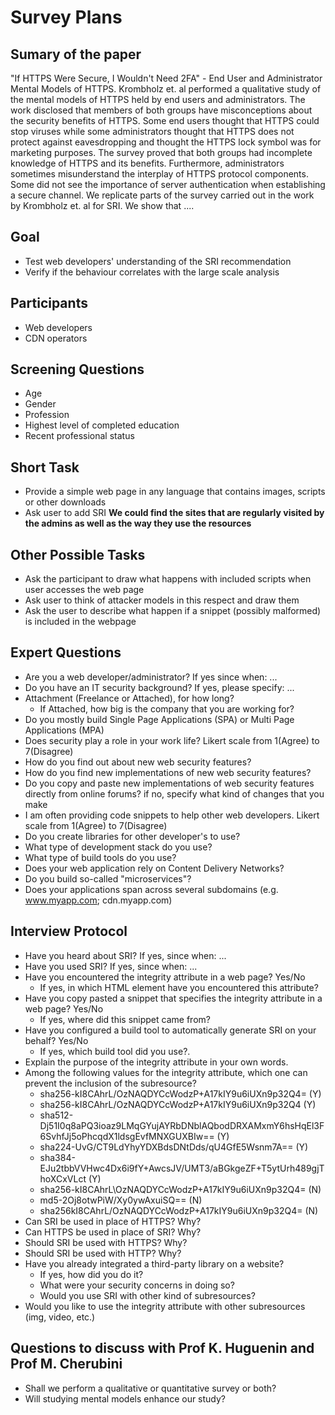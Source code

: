 # Survey Plans

## Sumary of the paper
"If HTTPS Were Secure, I Wouldn't Need 2FA" - End User and Administrator Mental Models of HTTPS.
Krombholz et. al performed a qualitative study of the mental models of HTTPS held by end users and administrators.
The work disclosed that members of both groups have misconceptions about the security benefits of HTTPS.
Some end users thought that HTTPS could stop viruses while some administrators thought that HTTPS does not protect against eavesdropping and thought the HTTPS lock symbol was for marketing purposes.
The survey proved that both groups had incomplete knowledge of HTTPS and its benefits.
Furthermore, administrators sometimes misunderstand the interplay of HTTPS protocol components.
Some did not see the importance of server authentication when establishing a secure channel.
We replicate parts of the survey carried out in the work by Krombholz et. al for SRI.
We show that ....

## Goal
* Test web developers' understanding of the SRI recommendation
* Verify if the behaviour correlates with the large scale analysis

## Participants
* Web developers
* CDN operators

## Screening Questions
* Age
* Gender
* Profession
* Highest level of completed education
* Recent professional status

## Short Task
* Provide a simple web page in any language that contains images, scripts or other downloads
* Ask user to add SRI
**We could find the sites that are regularly visited by the admins as well as the way they use the resources**

## Other Possible Tasks
* Ask the participant to draw what happens with included scripts when user accesses the web page
* Ask user to think of attacker models in this respect and draw them
* Ask the user to describe what happen if a snippet (possibly malformed) is included in the webpage

## Expert Questions
* Are you a web developer/administrator? If yes since when: ...
* Do you have an IT security background? If yes, please specify: ...
* Attachment (Freelance or Attached), for how long?
  * If Attached, how big is the company that you are working for?
* Do you mostly build Single Page Applications (SPA) or Multi Page Applications (MPA)
* Does security play a role in your work life? Likert scale from 1(Agree) to 7(Disagree)
* How do you find out about new web security features?
* How do you find new implementations of new web security features?
* Do you copy and paste new implementations of web security features directly from online forums? if no, specify what kind of changes that you make
* I am often providing code snippets to help other web developers. Likert scale from 1(Agree) to 7(Disagree)
* Do you create libraries for other developer's to use?
* What type of development stack do you use?
* What type of build tools do you use?
* Does your web application rely on Content Delivery Networks?
* Do you build so-called "microservices"?
* Does your applications span across several subdomains (e.g. www.myapp.com; cdn.myapp.com)

## Interview Protocol
* Have you heard about SRI? If yes, since when: ...
* Have you used SRI? If yes, since when: ...
* Have you encountered the integrity attribute in a web page? Yes/No
  * If yes, in which HTML element have you encountered this attribute?
* Have you copy pasted a snippet that specifies the integrity attribute in a web page? Yes/No
  * If yes, where did this snippet came from?
* Have you configured a build tool to automatically generate SRI on your behalf? Yes/No
  * If yes, which build tool did you use?.
* Explain the purpose of the integrity attribute in your own words.
* Among the following values for the integrity attribute, which one can prevent the inclusion of the subresource?
  * sha256-kI8CAhrL/OzNAQDYCcWodzP+A17kIY9u6iUXn9p32Q4= (Y)
  * sha256-kI8CAhrL/OzNAQDYCcWodzP+A17kIY9u6iUXn9p32Q4 (Y)
  * sha512-Dj51I0q8aPQ3ioaz9LMqGYujAYRbDNblAQbodDRXAMxmY6hsHqEl3F6SvhfJj5oPhcqdX1ldsgEvfMNXGUXBIw== (Y)
  * sha224-UvG/CT9LdYhyYDXBdsDNtDds/qU4GfE5Wsnm7A== (Y)
  * sha384-EJu2tbbVVHwc4Dx6i9fY+AwcsJV/UMT3/aBGkgeZF+T5ytUrh489gjThoXCxVLct (Y)
  * sha256-kI8CAhrL\OzNAQDYCcWodzP+A17kIY9u6iUXn9p32Q4= (N)
  * md5-2Oj8otwPiW/Xy0ywAxuiSQ== (N)
  * sha256kI8CAhrL/OzNAQDYCcWodzP+A17kIY9u6iUXn9p32Q4= (N)
* Can SRI be used in place of HTTPS? Why?
* Can HTTPS be used in place of SRI? Why?
* Should SRI be used with HTTPS? Why?
* Should SRI be used with HTTP? Why?
* Have you already integrated a third-party library on a website?
  * If yes, how did you do it?
  * What were your security concerns in doing so?
  * Would you use SRI with other kind of subresources?
* Would you like to use the integrity attribute with other subresources (img, video, etc.)

## Questions to discuss with Prof K. Huguenin and Prof M. Cherubini
* Shall we perform a qualitative or quantitative survey or both?
* Will studying mental models enhance our study?

